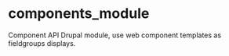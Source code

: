 # components_module
Component API Drupal module, use web component templates as fieldgroups displays.
